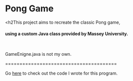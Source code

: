 # Pong Game
<h2This project aims to recreate the classic Pong game,</h2><br>
<h4>using a custom Java class provided by Massey University.</h4>
<br>
<p>GameEnigne.java is not my own.</p>
=======================================

Go <a href="https://github.com/Paraakie/Pong-Game/blob/master/PongGame/src/Pong.java">here</a> to check out the code I wrote for this program.
